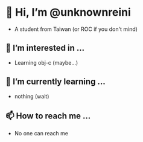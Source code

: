 <h1> 👋 Hi, I’m @unknownreini</h1>

- A student from Taiwan (or ROC if you don't mind)
<h2>👀 I’m interested in ...</h2>

- Learning obj-c (maybe...)
<h2>🌱 I’m currently learning ...</h2>

  - nothing (wait)

<h2>📫 How to reach me ...</h2>
  
- No one can reach me

<!---
unknownreini/unknownreini is a ✨ special ✨ repository because its `README.md` (this file) appears on your GitHub profile.
You can click the Preview link to take a look at your changes.
--->
